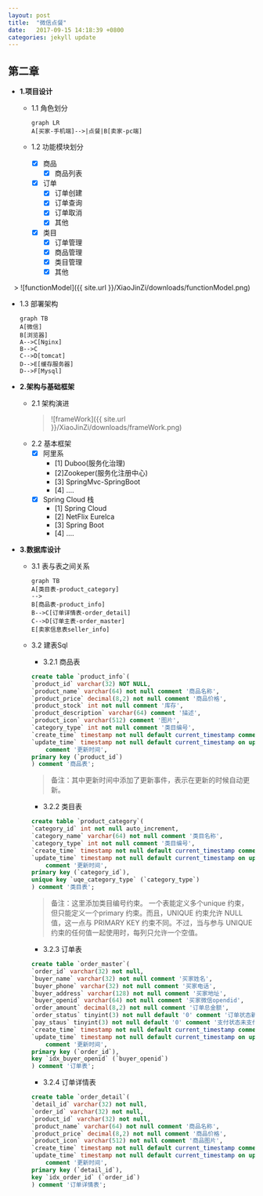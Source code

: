 ```yaml
---
layout: post
title:  "微信点餐"
date:   2017-09-15 14:18:39 +0800
categories: jekyll update
---
```


## 第二章
- **1.项目设计**
  - 1.1 角色划分
  
    ```
    graph LR
    A[买家-手机端]-->|点餐|B[卖家-pc端]
    ```
    
  - 1.2 功能模块划分
   
    - [x] 商品
        - [x] 商品列表 
    - [x] 订单
        - [x] 订单创建
        - [x] 订单查询
        - [x] 订单取消
        - [x] 其他
    - [x] 类目
        - [x] 订单管理
        - [x] 商品管理
        - [x] 类目管理
        - [x] 其他
        
    > ![functionModel]({{ site.url }}/XiaoJinZi/downloads/functionModel.png)

  - 1.3 部署架构
    
    ```
    graph TB
    A[微信]
    B[浏览器]
    A-->C[Nginx]
    B-->C
    C-->D[tomcat]
    D-->E[缓存服务器]
    D-->F[Mysql]
    ```

- **2.架构与基础框架**
  - 2.1 架构演进
    > ![frameWork]({{ site.url }}/XiaoJinZi/downloads/frameWork.png)
  - 2.2 基本框架
    - [x] 阿里系
        - [1] Duboo(服务化治理)
        - [2]Zookeper(服务化注册中心)
        - [3] SpringMvc-SpringBoot
        - [4] ....
    - [x] Spring Cloud 栈
        - [1] Spring Cloud
        - [2] NetFlix Eurelca
        - [3] Spring Boot
        - [4] ....
- **3.数据库设计**
  - 3.1 表与表之间关系
    
    ```
    graph TB
    A[类目表-product_category]
    -->
    B[商品表-product_info]
    B-->C[订单详情表-order_detail]
    C-->D[订单主表-order_master]
    E[卖家信息表seller_info]
    ```
    
  - 3.2 建表Sql
  
    - 3.2.1 商品表
    ```sql
    create table `product_info`(
	`product_id` varchar(32) NOT NULL,
	`product_name` varchar(64) not null comment '商品名称',
	`product_price` decimal(8,2) not null comment '商品价格',
	`product_stock` int not null comment '库存',
	`product_description` varchar(64) comment '描述',
	`product_icon` varchar(512) comment '图片',
	`category_type` int not null comment '类目编号',
	`create_time` timestamp not null default current_timestamp comment '创建时间',
	`update_time` timestamp not null default current_timestamp on update current_timestamp 
		comment '更新时间',
	primary key (`product_id`)
    ) comment '商品表';
    ```
    > 备注：其中更新时间中添加了更新事件，表示在更新的时候自动更新。
    
    - 3.2.2 类目表
    
    ```sql
    create table `product_category`(
	`category_id` int not null auto_increment,
	`category_name` varchar(64) not null comment '类目名称',
	`category_type` int not null comment '类目编号',
	`create_time` timestamp not null default current_timestamp comment '创建时间',
	`update_time` timestamp not null default current_timestamp on update current_timestamp 
		comment '更新时间',
	primary key (`category_id`),
	unique key `uqe_category_type` (`category_type`)
    ) comment '类目表';
    ```
    > 备注：这里添加类目编号约束。
    一个表能定义多个unique 约束，但只能定义一个primary 约束。而且，UNIQUE 约束允许 NULL 值，这一点与 PRIMARY KEY 约束不同。不过，当与参与 UNIQUE 约束的任何值一起使用时，每列只允许一个空值。
    
    - 3.2.3 订单表
    
    ```sql
    create table `order_master`(
	`order_id` varchar(32) not null,
	`buyer_name` varchar(32) not null comment '买家姓名',
	`buyer_phone` varchar(32) not null comment '买家电话',
	`buyer_address` varchar(128) not null comment '买家地址',
	`buyer_openid` varchar(64) not null comment '买家微信opendid',
	`order_amount` decimal(8,2) not null comment '订单总金额',
	`order_status` tinyint(3) not null default '0' comment '订单状态新订单0',
	`pay_staus` tinyint(3) not null default '0' comment '支付状态未支付0',
	`create_time` timestamp not null default current_timestamp comment '创建时间',
	`update_time` timestamp not null default current_timestamp on update current_timestamp 
		comment '更新时间',
	primary key (`order_id`),
	key `idx_buyer_openid` (`buyer_openid`)
    ) comment '订单表';
    ```
    
    - 3.2.4 订单详情表
    ```sql
    create table `order_detail`(
	`detail_id` varchar(32) not null,
	`order_id` varchar(32) not null,
	`product_id` varchar(32) not null,
	`product_name` varchar(64) not null comment '商品名称',
	`product_price` decimal(8,2) not null comment '商品价格',
	`product_icon` varchar(512) not null comment '商品图片',
	`create_time` timestamp not null default current_timestamp comment '创建时间',
	`update_time` timestamp not null default current_timestamp on update current_timestamp 
		comment '更新时间',
	primary key (`detail_id`),
	key `idx_order_id` (`order_id`)
    ) comment '订单详情表';
    ```
    
    
  
  
